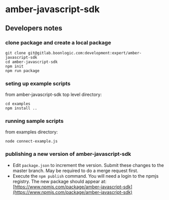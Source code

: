 # amber-javascript-sdk

## Developers notes

### clone package and create a local package
```
git clone git@gitlab.boonlogic.com:development:expert/amber-javascript-sdk
cd amber-javascript-sdk
npm init
npm run package
```

### seting up example scripts

from amber-javascript-sdk top level directory:

```
cd examples
npm install ..
```

### running sample scripts

from examples directory:

```
node connect-example.js
```

### publishing a new version of amber-javascript-sdk

* Edit `package.json` to increment the version.  Submit these changes to the master branch.  May be required to do a merge request first.
* Execute the `npm publish` command.  You will need a login to the npmjs registry.  The new package should appear at: [https://www.npmjs.com/package/amber-javascript-sdk](https://www.npmjs.com/package/amber-javascript-sdk)





